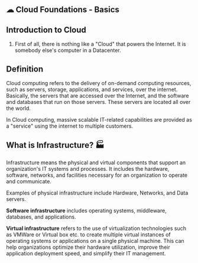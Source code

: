 ## ☁ Cloud Foundations - Basics

## Introduction to Cloud

1. First of all, there is nothing like a "Cloud" that powers the Internet. It is somebody else's computer in a Datacenter.

## Definition

Cloud computing refers to the delivery of on-demand computing resources, such as servers, storage, applications, and services, over the internet. Basically, the servers that are accessed over the Internet, and the software and databases that run on those servers. These servers are located all over the world. 

In Cloud computing, massive scalable IT-related capabilities are provided as a "service" using the internet to multiple customers.

## What is Infrastructure? 🏭
Infrastructure means the physical and virtual components that support an organization's IT systems and processes. It includes the hardware, software, networks, and facilities necessary for an organization to operate and communicate.

Examples of physical infrastructure include Hardware, Networks, and Data servers.

**Software infrastructure** includes operating systems, middleware, databases, and applications.

**Virtual infrastructure** refers to the use of virtualization technologies such as VMWare or Virtual box etc. to create multiple virtual instances of operating systems or applications on a single physical machine. This can help organizations optimize their hardware utilization, improve their application deployment speed, and simplify their IT management.
